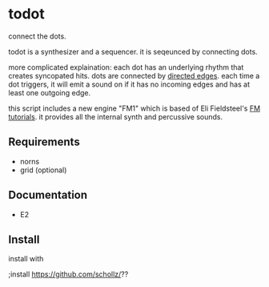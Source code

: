 # todot

connect the dots.

todot is a synthesizer and a sequencer. it is seqeunced by connecting dots. 

more complicated explaination: each dot has an underlying rhythm that creates syncopated hits. dots are connected by [directed edges](https://en.wikipedia.org/wiki/Directed_graph). each time a dot triggers, it will emit a sound on if it has no incoming edges and has at least one outgoing edge.


this script includes a new engine "FM1" which is based of Eli Fieldsteel's [FM tutorials](https://github.com/elifieldsteel/SuperCollider-Tutorials/blob/4460e024800b6525e4223c6cce02d9643d0cfbe3/full%20video%20scripts/22_script.scd). it provides all the internal synth and percussive sounds. 


## Requirements

- norns
- grid (optional)

## Documentation

- E2 


## Install

install with

;install https://github.com/schollz/??
